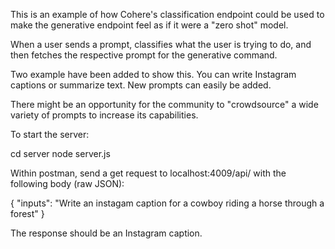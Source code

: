 This is an example of how Cohere's classification endpoint could be used to make the generative endpoint feel as if it were a "zero shot" model.

When a user sends a prompt, classifies what the user is trying to do, and then fetches the respective prompt for the generative command. 

Two example have been added to show this. You can write Instagram captions or summarize text. New prompts can easily be added.

There might be an opportunity for the community to "crowdsource" a wide variety of prompts to increase its capabilities.



To start the server:

cd server
node server.js

Within postman, send a get request to localhost:4009/api/ with the following body (raw JSON):

{
    "inputs": "Write an instagam caption for a cowboy riding a horse through a forest"
}

The response should be an Instagram caption.